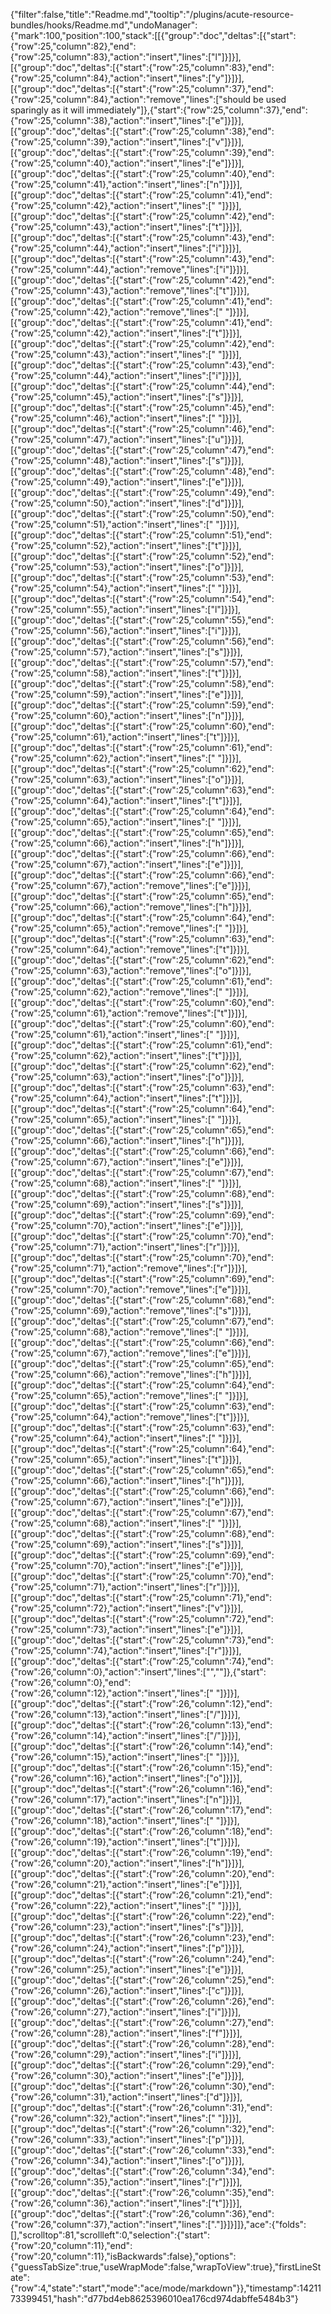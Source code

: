 {"filter":false,"title":"Readme.md","tooltip":"/plugins/acute-resource-bundles/hooks/Readme.md","undoManager":{"mark":100,"position":100,"stack":[[{"group":"doc","deltas":[{"start":{"row":25,"column":82},"end":{"row":25,"column":83},"action":"insert","lines":["l"]}]}],[{"group":"doc","deltas":[{"start":{"row":25,"column":83},"end":{"row":25,"column":84},"action":"insert","lines":["y"]}]}],[{"group":"doc","deltas":[{"start":{"row":25,"column":37},"end":{"row":25,"column":84},"action":"remove","lines":["should be used sparingly as it will immediately"]},{"start":{"row":25,"column":37},"end":{"row":25,"column":38},"action":"insert","lines":["e"]}]}],[{"group":"doc","deltas":[{"start":{"row":25,"column":38},"end":{"row":25,"column":39},"action":"insert","lines":["v"]}]}],[{"group":"doc","deltas":[{"start":{"row":25,"column":39},"end":{"row":25,"column":40},"action":"insert","lines":["e"]}]}],[{"group":"doc","deltas":[{"start":{"row":25,"column":40},"end":{"row":25,"column":41},"action":"insert","lines":["n"]}]}],[{"group":"doc","deltas":[{"start":{"row":25,"column":41},"end":{"row":25,"column":42},"action":"insert","lines":[" "]}]}],[{"group":"doc","deltas":[{"start":{"row":25,"column":42},"end":{"row":25,"column":43},"action":"insert","lines":["t"]}]}],[{"group":"doc","deltas":[{"start":{"row":25,"column":43},"end":{"row":25,"column":44},"action":"insert","lines":["i"]}]}],[{"group":"doc","deltas":[{"start":{"row":25,"column":43},"end":{"row":25,"column":44},"action":"remove","lines":["i"]}]}],[{"group":"doc","deltas":[{"start":{"row":25,"column":42},"end":{"row":25,"column":43},"action":"remove","lines":["t"]}]}],[{"group":"doc","deltas":[{"start":{"row":25,"column":41},"end":{"row":25,"column":42},"action":"remove","lines":[" "]}]}],[{"group":"doc","deltas":[{"start":{"row":25,"column":41},"end":{"row":25,"column":42},"action":"insert","lines":["t"]}]}],[{"group":"doc","deltas":[{"start":{"row":25,"column":42},"end":{"row":25,"column":43},"action":"insert","lines":[" "]}]}],[{"group":"doc","deltas":[{"start":{"row":25,"column":43},"end":{"row":25,"column":44},"action":"insert","lines":["i"]}]}],[{"group":"doc","deltas":[{"start":{"row":25,"column":44},"end":{"row":25,"column":45},"action":"insert","lines":["s"]}]}],[{"group":"doc","deltas":[{"start":{"row":25,"column":45},"end":{"row":25,"column":46},"action":"insert","lines":[" "]}]}],[{"group":"doc","deltas":[{"start":{"row":25,"column":46},"end":{"row":25,"column":47},"action":"insert","lines":["u"]}]}],[{"group":"doc","deltas":[{"start":{"row":25,"column":47},"end":{"row":25,"column":48},"action":"insert","lines":["s"]}]}],[{"group":"doc","deltas":[{"start":{"row":25,"column":48},"end":{"row":25,"column":49},"action":"insert","lines":["e"]}]}],[{"group":"doc","deltas":[{"start":{"row":25,"column":49},"end":{"row":25,"column":50},"action":"insert","lines":["d"]}]}],[{"group":"doc","deltas":[{"start":{"row":25,"column":50},"end":{"row":25,"column":51},"action":"insert","lines":[" "]}]}],[{"group":"doc","deltas":[{"start":{"row":25,"column":51},"end":{"row":25,"column":52},"action":"insert","lines":["t"]}]}],[{"group":"doc","deltas":[{"start":{"row":25,"column":52},"end":{"row":25,"column":53},"action":"insert","lines":["o"]}]}],[{"group":"doc","deltas":[{"start":{"row":25,"column":53},"end":{"row":25,"column":54},"action":"insert","lines":[" "]}]}],[{"group":"doc","deltas":[{"start":{"row":25,"column":54},"end":{"row":25,"column":55},"action":"insert","lines":["l"]}]}],[{"group":"doc","deltas":[{"start":{"row":25,"column":55},"end":{"row":25,"column":56},"action":"insert","lines":["i"]}]}],[{"group":"doc","deltas":[{"start":{"row":25,"column":56},"end":{"row":25,"column":57},"action":"insert","lines":["s"]}]}],[{"group":"doc","deltas":[{"start":{"row":25,"column":57},"end":{"row":25,"column":58},"action":"insert","lines":["t"]}]}],[{"group":"doc","deltas":[{"start":{"row":25,"column":58},"end":{"row":25,"column":59},"action":"insert","lines":["e"]}]}],[{"group":"doc","deltas":[{"start":{"row":25,"column":59},"end":{"row":25,"column":60},"action":"insert","lines":["n"]}]}],[{"group":"doc","deltas":[{"start":{"row":25,"column":60},"end":{"row":25,"column":61},"action":"insert","lines":["t"]}]}],[{"group":"doc","deltas":[{"start":{"row":25,"column":61},"end":{"row":25,"column":62},"action":"insert","lines":[" "]}]}],[{"group":"doc","deltas":[{"start":{"row":25,"column":62},"end":{"row":25,"column":63},"action":"insert","lines":["o"]}]}],[{"group":"doc","deltas":[{"start":{"row":25,"column":63},"end":{"row":25,"column":64},"action":"insert","lines":["t"]}]}],[{"group":"doc","deltas":[{"start":{"row":25,"column":64},"end":{"row":25,"column":65},"action":"insert","lines":[" "]}]}],[{"group":"doc","deltas":[{"start":{"row":25,"column":65},"end":{"row":25,"column":66},"action":"insert","lines":["h"]}]}],[{"group":"doc","deltas":[{"start":{"row":25,"column":66},"end":{"row":25,"column":67},"action":"insert","lines":["e"]}]}],[{"group":"doc","deltas":[{"start":{"row":25,"column":66},"end":{"row":25,"column":67},"action":"remove","lines":["e"]}]}],[{"group":"doc","deltas":[{"start":{"row":25,"column":65},"end":{"row":25,"column":66},"action":"remove","lines":["h"]}]}],[{"group":"doc","deltas":[{"start":{"row":25,"column":64},"end":{"row":25,"column":65},"action":"remove","lines":[" "]}]}],[{"group":"doc","deltas":[{"start":{"row":25,"column":63},"end":{"row":25,"column":64},"action":"remove","lines":["t"]}]}],[{"group":"doc","deltas":[{"start":{"row":25,"column":62},"end":{"row":25,"column":63},"action":"remove","lines":["o"]}]}],[{"group":"doc","deltas":[{"start":{"row":25,"column":61},"end":{"row":25,"column":62},"action":"remove","lines":[" "]}]}],[{"group":"doc","deltas":[{"start":{"row":25,"column":60},"end":{"row":25,"column":61},"action":"remove","lines":["t"]}]}],[{"group":"doc","deltas":[{"start":{"row":25,"column":60},"end":{"row":25,"column":61},"action":"insert","lines":[" "]}]}],[{"group":"doc","deltas":[{"start":{"row":25,"column":61},"end":{"row":25,"column":62},"action":"insert","lines":["t"]}]}],[{"group":"doc","deltas":[{"start":{"row":25,"column":62},"end":{"row":25,"column":63},"action":"insert","lines":["o"]}]}],[{"group":"doc","deltas":[{"start":{"row":25,"column":63},"end":{"row":25,"column":64},"action":"insert","lines":["t"]}]}],[{"group":"doc","deltas":[{"start":{"row":25,"column":64},"end":{"row":25,"column":65},"action":"insert","lines":[" "]}]}],[{"group":"doc","deltas":[{"start":{"row":25,"column":65},"end":{"row":25,"column":66},"action":"insert","lines":["h"]}]}],[{"group":"doc","deltas":[{"start":{"row":25,"column":66},"end":{"row":25,"column":67},"action":"insert","lines":["e"]}]}],[{"group":"doc","deltas":[{"start":{"row":25,"column":67},"end":{"row":25,"column":68},"action":"insert","lines":[" "]}]}],[{"group":"doc","deltas":[{"start":{"row":25,"column":68},"end":{"row":25,"column":69},"action":"insert","lines":["s"]}]}],[{"group":"doc","deltas":[{"start":{"row":25,"column":69},"end":{"row":25,"column":70},"action":"insert","lines":["e"]}]}],[{"group":"doc","deltas":[{"start":{"row":25,"column":70},"end":{"row":25,"column":71},"action":"insert","lines":["r"]}]}],[{"group":"doc","deltas":[{"start":{"row":25,"column":70},"end":{"row":25,"column":71},"action":"remove","lines":["r"]}]}],[{"group":"doc","deltas":[{"start":{"row":25,"column":69},"end":{"row":25,"column":70},"action":"remove","lines":["e"]}]}],[{"group":"doc","deltas":[{"start":{"row":25,"column":68},"end":{"row":25,"column":69},"action":"remove","lines":["s"]}]}],[{"group":"doc","deltas":[{"start":{"row":25,"column":67},"end":{"row":25,"column":68},"action":"remove","lines":[" "]}]}],[{"group":"doc","deltas":[{"start":{"row":25,"column":66},"end":{"row":25,"column":67},"action":"remove","lines":["e"]}]}],[{"group":"doc","deltas":[{"start":{"row":25,"column":65},"end":{"row":25,"column":66},"action":"remove","lines":["h"]}]}],[{"group":"doc","deltas":[{"start":{"row":25,"column":64},"end":{"row":25,"column":65},"action":"remove","lines":[" "]}]}],[{"group":"doc","deltas":[{"start":{"row":25,"column":63},"end":{"row":25,"column":64},"action":"remove","lines":["t"]}]}],[{"group":"doc","deltas":[{"start":{"row":25,"column":63},"end":{"row":25,"column":64},"action":"insert","lines":[" "]}]}],[{"group":"doc","deltas":[{"start":{"row":25,"column":64},"end":{"row":25,"column":65},"action":"insert","lines":["t"]}]}],[{"group":"doc","deltas":[{"start":{"row":25,"column":65},"end":{"row":25,"column":66},"action":"insert","lines":["h"]}]}],[{"group":"doc","deltas":[{"start":{"row":25,"column":66},"end":{"row":25,"column":67},"action":"insert","lines":["e"]}]}],[{"group":"doc","deltas":[{"start":{"row":25,"column":67},"end":{"row":25,"column":68},"action":"insert","lines":[" "]}]}],[{"group":"doc","deltas":[{"start":{"row":25,"column":68},"end":{"row":25,"column":69},"action":"insert","lines":["s"]}]}],[{"group":"doc","deltas":[{"start":{"row":25,"column":69},"end":{"row":25,"column":70},"action":"insert","lines":["e"]}]}],[{"group":"doc","deltas":[{"start":{"row":25,"column":70},"end":{"row":25,"column":71},"action":"insert","lines":["r"]}]}],[{"group":"doc","deltas":[{"start":{"row":25,"column":71},"end":{"row":25,"column":72},"action":"insert","lines":["v"]}]}],[{"group":"doc","deltas":[{"start":{"row":25,"column":72},"end":{"row":25,"column":73},"action":"insert","lines":["e"]}]}],[{"group":"doc","deltas":[{"start":{"row":25,"column":73},"end":{"row":25,"column":74},"action":"insert","lines":["r"]}]}],[{"group":"doc","deltas":[{"start":{"row":25,"column":74},"end":{"row":26,"column":0},"action":"insert","lines":["",""]},{"start":{"row":26,"column":0},"end":{"row":26,"column":12},"action":"insert","lines":["            "]}]}],[{"group":"doc","deltas":[{"start":{"row":26,"column":12},"end":{"row":26,"column":13},"action":"insert","lines":["/"]}]}],[{"group":"doc","deltas":[{"start":{"row":26,"column":13},"end":{"row":26,"column":14},"action":"insert","lines":["/"]}]}],[{"group":"doc","deltas":[{"start":{"row":26,"column":14},"end":{"row":26,"column":15},"action":"insert","lines":[" "]}]}],[{"group":"doc","deltas":[{"start":{"row":26,"column":15},"end":{"row":26,"column":16},"action":"insert","lines":["o"]}]}],[{"group":"doc","deltas":[{"start":{"row":26,"column":16},"end":{"row":26,"column":17},"action":"insert","lines":["n"]}]}],[{"group":"doc","deltas":[{"start":{"row":26,"column":17},"end":{"row":26,"column":18},"action":"insert","lines":[" "]}]}],[{"group":"doc","deltas":[{"start":{"row":26,"column":18},"end":{"row":26,"column":19},"action":"insert","lines":["t"]}]}],[{"group":"doc","deltas":[{"start":{"row":26,"column":19},"end":{"row":26,"column":20},"action":"insert","lines":["h"]}]}],[{"group":"doc","deltas":[{"start":{"row":26,"column":20},"end":{"row":26,"column":21},"action":"insert","lines":["e"]}]}],[{"group":"doc","deltas":[{"start":{"row":26,"column":21},"end":{"row":26,"column":22},"action":"insert","lines":[" "]}]}],[{"group":"doc","deltas":[{"start":{"row":26,"column":22},"end":{"row":26,"column":23},"action":"insert","lines":["s"]}]}],[{"group":"doc","deltas":[{"start":{"row":26,"column":23},"end":{"row":26,"column":24},"action":"insert","lines":["p"]}]}],[{"group":"doc","deltas":[{"start":{"row":26,"column":24},"end":{"row":26,"column":25},"action":"insert","lines":["e"]}]}],[{"group":"doc","deltas":[{"start":{"row":26,"column":25},"end":{"row":26,"column":26},"action":"insert","lines":["c"]}]}],[{"group":"doc","deltas":[{"start":{"row":26,"column":26},"end":{"row":26,"column":27},"action":"insert","lines":["i"]}]}],[{"group":"doc","deltas":[{"start":{"row":26,"column":27},"end":{"row":26,"column":28},"action":"insert","lines":["f"]}]}],[{"group":"doc","deltas":[{"start":{"row":26,"column":28},"end":{"row":26,"column":29},"action":"insert","lines":["i"]}]}],[{"group":"doc","deltas":[{"start":{"row":26,"column":29},"end":{"row":26,"column":30},"action":"insert","lines":["e"]}]}],[{"group":"doc","deltas":[{"start":{"row":26,"column":30},"end":{"row":26,"column":31},"action":"insert","lines":["d"]}]}],[{"group":"doc","deltas":[{"start":{"row":26,"column":31},"end":{"row":26,"column":32},"action":"insert","lines":[" "]}]}],[{"group":"doc","deltas":[{"start":{"row":26,"column":32},"end":{"row":26,"column":33},"action":"insert","lines":["p"]}]}],[{"group":"doc","deltas":[{"start":{"row":26,"column":33},"end":{"row":26,"column":34},"action":"insert","lines":["o"]}]}],[{"group":"doc","deltas":[{"start":{"row":26,"column":34},"end":{"row":26,"column":35},"action":"insert","lines":["r"]}]}],[{"group":"doc","deltas":[{"start":{"row":26,"column":35},"end":{"row":26,"column":36},"action":"insert","lines":["t"]}]}],[{"group":"doc","deltas":[{"start":{"row":26,"column":36},"end":{"row":26,"column":37},"action":"insert","lines":["."]}]}]]},"ace":{"folds":[],"scrolltop":81,"scrollleft":0,"selection":{"start":{"row":20,"column":11},"end":{"row":20,"column":11},"isBackwards":false},"options":{"guessTabSize":true,"useWrapMode":false,"wrapToView":true},"firstLineState":{"row":4,"state":"start","mode":"ace/mode/markdown"}},"timestamp":1421173399451,"hash":"d77bd4eb8625396010ea176cd974dabffe5484b3"}